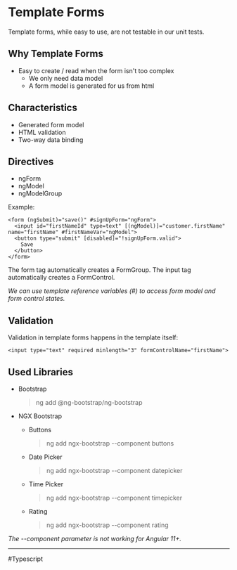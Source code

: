 # Template Forms
Template forms, while easy to use, are not testable in our unit tests.

## Why Template Forms
- Easy to create / read when the form isn't too complex
  - We only need data model
  - A form model is generated for us from html

## Characteristics
- Generated form model
- HTML validation
- Two-way data binding

## Directives
- ngForm
- ngModel
- ngModelGroup

Example:

```
<form (ngSubmit)="save()" #signUpForm="ngForm">
  <input id="firstNameId" type=text" [(ngModel)]="customer.firstName" name="firstName" #firstNameVar="ngModel">
  <button type="submit" [disabled]="!signUpForm.valid">
    Save
  </button>
</form>
```

The form tag automatically creates a FormGroup.
The input tag automatically creates a FormControl.

_We can use template reference variables (#) to access form model and form control states._

## Validation
Validation in template forms happens in the template itself:

```
<input type="text" required minlength="3" formControlName="firstName">
```

## Used Libraries
- Bootstrap

  > ng add @ng-bootstrap/ng-bootstrap

- NGX Bootstrap

  - Buttons

    > ng add ngx-bootstrap --component buttons

  - Date Picker

    > ng add ngx-bootstrap --component datepicker

  - Time Picker

    > ng add ngx-bootstrap --component timepicker

  - Rating

    > ng add ngx-bootstrap --component rating

_The --component parameter is not working for Angular 11+._



---
#Typescript 